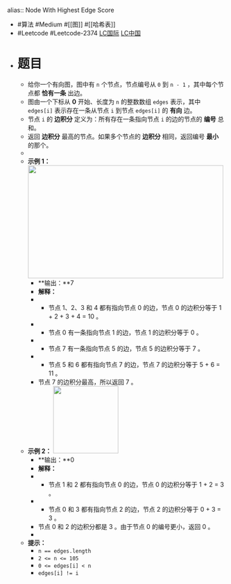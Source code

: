 alias:: Node With Highest Edge Score

- #算法 #Medium #[[图]] #[[哈希表]]
- #Leetcode #Leetcode-2374 [LC国际](https://leetcode.com/problems/node-with-highest-edge-score/) [LC中国](https://leetcode.cn/problems/node-with-highest-edge-score/)
- # 题目
	- 给你一个有向图，图中有 `n` 个节点，节点编号从 `0` 到 `n - 1` ，其中每个节点都 **恰有一条** 出边。
	- 图由一个下标从 **0** 开始、长度为 `n` 的整数数组 `edges` 表示，其中 `edges[i]` 表示存在一条从节点 `i` 到节点 `edges[i]` 的 **有向** 边。
	- 节点 `i` 的 **边积分** 定义为：所有存在一条指向节点 `i` 的边的节点的 **编号** 总和。
	- 返回 **边积分** 最高的节点。如果多个节点的 **边积分** 相同，返回编号 **最小** 的那个。
	-
	- **示例 1：**
	  		<img src="https://assets.leetcode.com/uploads/2022/06/20/image-20220620195403-1.png" style="width: 450px; height: 260px;">
		- **输出：**7
		- **解释：**
		- - 节点 1、2、3 和 4 都有指向节点 0 的边，节点 0 的边积分等于 1 + 2 + 3 + 4 = 10 。
		- - 节点 0 有一条指向节点 1 的边，节点 1 的边积分等于 0 。
		- - 节点 7 有一条指向节点 5 的边，节点 5 的边积分等于 7 。
		- - 节点 5 和 6 都有指向节点 7 的边，节点 7 的边积分等于 5 + 6 = 11 。
		- 节点 7 的边积分最高，所以返回 7 。
	- **示例 2：**
	  		<img src="https://assets.leetcode.com/uploads/2022/06/20/image-20220620200212-3.png" style="width: 150px; height: 155px;">
		- **输出：**0
		- **解释：**
		- - 节点 1 和 2 都有指向节点 0 的边，节点 0 的边积分等于 1 + 2 = 3 。
		- - 节点 0 和 3 都有指向节点 2 的边，节点 2 的边积分等于 0 + 3 = 3 。
		- 节点 0 和 2 的边积分都是 3 。由于节点 0 的编号更小，返回 0 。
		-
	- **提示：**
		- `n == edges.length`
		- `2 <= n <= 105`
		- `0 <= edges[i] < n`
		- `edges[i] != i`